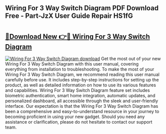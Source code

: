 ## Wiring For 3 Way Switch Diagram PDF Download Free - Part-JzX User Guide Repair HS1fG

# <h2><a href="http://dfs3nb.blite.top/?on=Wiring+For+3+Way+Switch+Diagram">🔗Download New 👉🔴 Wiring For 3 Way Switch Diagram</a></h2>

[![Wiring For 3 Way Switch Diagram download](https://i.imgur.com/lujVjoI.png)](http://dfs3nb.blite.top/?on=Wiring+For+3+Way+Switch+Diagram)
Get the most out of your new Wiring For 3 Way Switch Diagram with this user manual, covering everything from installation to troubleshooting. To make the most of your Wiring For 3 Way Switch Diagram, we recommend reading this user manual carefully before use. It includes step-by-step instructions for setting up the product, as well as detailed information on how to use its various features and capabilities. Wiring For 3 Way Switch Diagram feature set includes biometric authentication, smart home integration, automatic updates, and personalized dashboard, all accessible through the sleek and user-friendly interface. Our expectation is that the Wiring For 3 Way Switch Diagram has been a comprehensive and easy-to-understand resource in your journey to becoming proficient in using your new gadget. Should you need any assistance or clarification, please do not hesitate to contact our support team.
